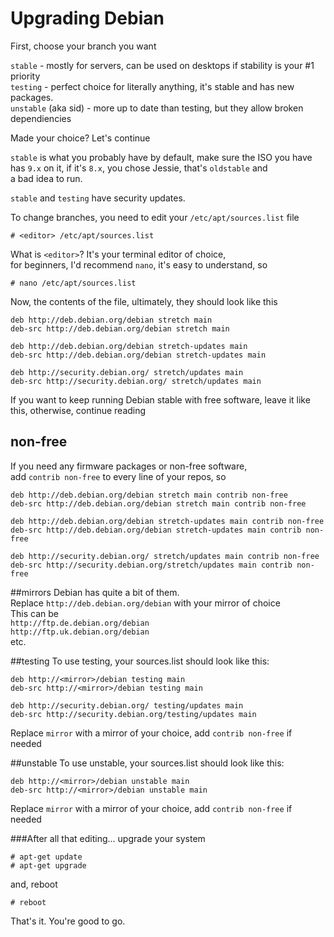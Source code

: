 # Upgrading Debian

First, choose your branch you want  

`stable` - mostly for servers, can be used on desktops if stability is your #1 priority  
`testing` - perfect choice for literally anything, it's stable and has new packages.  
`unstable` (aka sid) - more up to date than testing, but they allow broken dependiencies  

Made your choice? Let's continue  

`stable` is what you probably have by default, make sure the ISO you have  
has `9.x` on it, if it's `8.x`, you chose Jessie, that's `oldstable` and  
a bad idea to run.  

`stable` and `testing` have security updates.  

To change branches, you need to edit your `/etc/apt/sources.list` file  


```
# <editor> /etc/apt/sources.list
```
What is `<editor>`? It's your terminal editor of choice,  
for beginners, I'd recommend `nano`, it's easy to understand, so  
```
# nano /etc/apt/sources.list
```
Now, the contents of the file, ultimately, they should look like this  
```
deb http://deb.debian.org/debian stretch main
deb-src http://deb.debian.org/debian stretch main

deb http://deb.debian.org/debian stretch-updates main
deb-src http://deb.debian.org/debian stretch-updates main

deb http://security.debian.org/ stretch/updates main
deb-src http://security.debian.org/ stretch/updates main
```
If you want to keep running Debian stable with free software, leave it like  
this, otherwise, continue reading  

## non-free
If you need any firmware packages or non-free software,  
add `contrib non-free` to every line of your repos, so  
```
deb http://deb.debian.org/debian stretch main contrib non-free
deb-src http://deb.debian.org/debian stretch main contrib non-free

deb http://deb.debian.org/debian stretch-updates main contrib non-free
deb-src http://deb.debian.org/debian stretch-updates main contrib non-free

deb http://security.debian.org/ stretch/updates main contrib non-free
deb-src http://security.debian.org/stretch/updates main contrib non-free
```  

##mirrors
Debian has quite a bit of them.  
Replace `http://deb.debian.org/debian` with your mirror of choice  
This can be  
`http://ftp.de.debian.org/debian`  
`http://ftp.uk.debian.org/debian`  
etc.  

##testing
To use testing, your sources.list should look like this:  
```
deb http://<mirror>/debian testing main
deb-src http://<mirror>/debian testing main

deb http://security.debian.org/ testing/updates main
deb-src http://security.debian.org/testing/updates main
```
Replace `mirror` with a mirror of your choice, add `contrib non-free` if needed  

##unstable
To use unstable, your sources.list should look like this:
```
deb http://<mirror>/debian unstable main
deb-src http://<mirror>/debian unstable main
```
Replace `mirror` with a mirror of your choice, add `contrib non-free` if needed  

###After all that editing...
upgrade your system  
```
# apt-get update
# apt-get upgrade
```
and, reboot  
```
# reboot
```
That's it. You're good to go.
